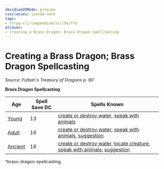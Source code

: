 ```yaml
---
obsidianUIMode: preview
cssclasses: json5e-note
tags:
- ttrpg-cli/compendium/src/5e/ftd
aliases:
- Creating a Brass Dragon; Brass Dragon Spellcasting
---
```

# Creating a Brass Dragon; Brass Dragon Spellcasting
*Source: Fizban's Treasury of Dragons p. 90* 

**Brass Dragon Spellcasting**

| Age | Spell Save DC | Spells Known |
|-----|---------------|--------------|
| [Young](/3-Mechanics/CLI/Compendium/bestiary/dragon/young-brass-dragon.md) | 13 | [create or destroy water](/3-Mechanics/CLI/Compendium/spells/create-or-destroy-water.md), [speak with animals](/3-Mechanics/CLI/Compendium/spells/speak-with-animals.md) |
| [Adult](/3-Mechanics/CLI/Compendium/bestiary/dragon/adult-brass-dragon.md) | 16 | [create or destroy water](/3-Mechanics/CLI/Compendium/spells/create-or-destroy-water.md), [speak with animals](/3-Mechanics/CLI/Compendium/spells/speak-with-animals.md), [suggestion](/3-Mechanics/CLI/Compendium/spells/suggestion.md) |
| [Ancient](/3-Mechanics/CLI/Compendium/bestiary/dragon/ancient-brass-dragon.md) | 18 | [create or destroy water](/3-Mechanics/CLI/Compendium/spells/create-or-destroy-water.md), [locate creature](/3-Mechanics/CLI/Compendium/spells/locate-creature.md), [speak with animals](/3-Mechanics/CLI/Compendium/spells/speak-with-animals.md), [suggestion](/3-Mechanics/CLI/Compendium/spells/suggestion.md) |
^brass-dragon-spellcasting